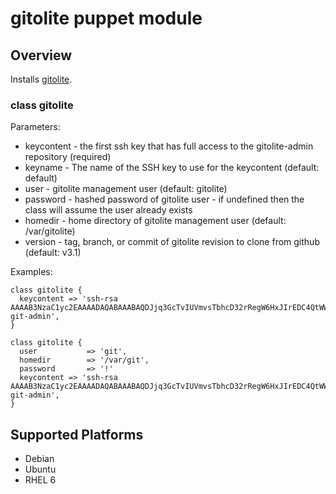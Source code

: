 # gitolite puppet module

## Overview

Installs [gitolite](http://sitaramc.github.com/gitolite).

### class gitolite

Parameters:
* keycontent - the first ssh key that has full access to the gitolite-admin repository (required)
* keyname - The name of the SSH key to use for the keycontent (default: default)
* user - gitolite management user (default: gitolite)
* password - hashed password of gitolite user - if undefined then the class will assume the user already exists
* homedir - home directory of gitolite management user (default: /var/gitolite)
* version - tag, branch, or commit of gitolite revision to clone from github (default: v3.1)

Examples:

    class gitolite {
      keycontent => 'ssh-rsa AAAAB3NzaC1yc2EAAAADAQABAAABAQDJjq3GcTvIUVmvsTbhcD32rRegW6HxJIrEDC4QtWW38y789Q9Z88C00gclytKmccLx7Ekei3bz5AOG/vxb1N3LqVHWeNJU0nOl6Bf2Og8wQ89ZKS56VnvlpgKSAYMsTbAQDvIl1DJIDW2mF08ccE23kuRsfAMnGAbO/DxrVGmCdkKpttNtQ5aopm+X5KMccrehUDJcJJcJ3Khzs6c2opN3cW0b5JodP2CPdPcD7qrLdPHDlWIwAKLKN6/N/Z94dpfELePiJYIXfGu1wnCpDcwEQZpNeLtqQ0SgnAF4LGU8A6Ifgk8W0SyLr1yl0Rz+j3v8Tu5hFv1Ic+bo8OcyLSJh git-admin',
    }

    class gitolite {
      user           => 'git',
      homedir        => '/var/git',
      password       => '!'
      keycontent => 'ssh-rsa AAAAB3NzaC1yc2EAAAADAQABAAABAQDJjq3GcTvIUVmvsTbhcD32rRegW6HxJIrEDC4QtWW38y789Q9Z88C00gclytKmccLx7Ekei3bz5AOG/vxb1N3LqVHWeNJU0nOl6Bf2Og8wQ89ZKS56VnvlpgKSAYMsTbAQDvIl1DJIDW2mF08ccE23kuRsfAMnGAbO/DxrVGmCdkKpttNtQ5aopm+X5KMccrehUDJcJJcJ3Khzs6c2opN3cW0b5JodP2CPdPcD7qrLdPHDlWIwAKLKN6/N/Z94dpfELePiJYIXfGu1wnCpDcwEQZpNeLtqQ0SgnAF4LGU8A6Ifgk8W0SyLr1yl0Rz+j3v8Tu5hFv1Ic+bo8OcyLSJh git-admin',
    }

## Supported Platforms

* Debian
* Ubuntu
* RHEL 6
